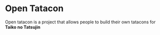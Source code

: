 # Open Tatacon

Open tatacon is a project that allows people to build their own tatacons for **Taiko no Tatsujin**